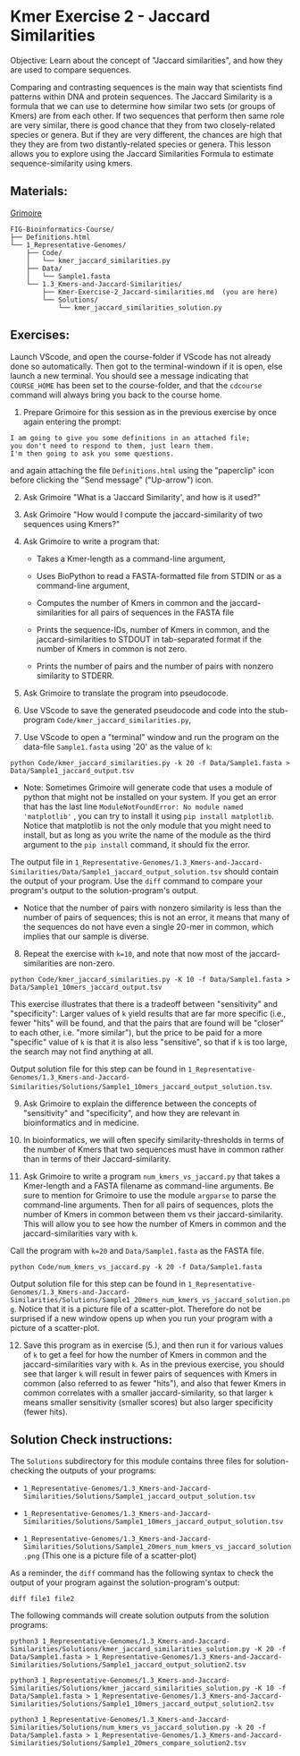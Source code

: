 # Kmer Exercise 2 - Jaccard Similarities

Objective: Learn about the concept of "Jaccard similarities", and how they are used to compare sequences.

Comparing and contrasting sequences is the main way that scientists find patterns within DNA and protein sequences. The Jaccard Similarity is a formula that we can use to determine how similar two sets (or groups of Kmers) are from each other. If two sequences that perform then same role are very similar, there is good chance that they from two closely-related species or genera. But if they are very different, the chances are high that they they are from two distantly-related species or genera. This lesson allows you to explore using the Jaccard Similarities Formula to estimate sequence-similarity using kmers.

## Materials: 

[Grimoire](https://chat.openai.com/g/g-n7Rs0IK86-grimoire)

```
FIG-Bioinformatics-Course/
├── Definitions.html
└── 1_Representative-Genomes/
    ├── Code/
    │   └── kmer_jaccard_similarities.py
    ├── Data/
    │   └── Sample1.fasta
    └── 1.3_Kmers-and-Jaccard-Similarities/
        ├── Kmer-Exercise-2_Jaccard-similarities.md  (you are here)
        └── Solutions/
            └── kmer_jaccard_similarities_solution.py
```

## Exercises:

Launch VScode, and open the course-folder
if VScode has not already done so automatically.
Then got to the terminal-windown if it is open,
else launch a new terminal.
You should see a message indicating that `COURSE_HOME`
has been set to the course-folder, and that the
`cdcourse` command will always bring you back
to the course home.

1. Prepare Grimoire for this session as in the previous exercise by once again entering the prompt:

```
I am going to give you some definitions in an attached file;
you don't need to respond to them, just learn them.
I'm then going to ask you some questions.
```

and again attaching the file `Definitions.html` using the "paperclip" icon before clicking the "Send message" ("Up-arrow") icon.

2. Ask Grimoire "What is a 'Jaccard Similarity', and how is it used?"

3. Ask Grimoire "How would I compute the jaccard-similarity of two sequences using Kmers?"

4. Ask Grimoire to write a program that:

    * Takes a Kmer-length as a command-line argument,

    * Uses BioPython to read a FASTA-formatted file from STDIN or as a command-line argument,

    * Computes the number of Kmers in common and the jaccard-similarities for all pairs of sequences in the FASTA file

    * Prints the sequence-IDs, number of Kmers in common, and the jaccard-similarities to STDOUT in tab-separated format if the number of Kmers in common is not zero.

    * Prints the number of pairs and the number of pairs with nonzero similarity to STDERR.

5. Ask Grimoire to translate the program into pseudocode.

6. Use VScode to save the generated pseudocode and code into the stub-program `Code/kmer_jaccard_similarities.py`,

7. Use VScode to open a "terminal" window and run the program on the data-file `Sample1.fasta` using '20' as the value of `k`:

```
python Code/kmer_jaccard_similarities.py -k 20 -f Data/Sample1.fasta > Data/Sample1_jaccard_output.tsv
```
* Note: Sometimes Grimoire will generate code that uses a module of python that might not be installed on your system. If you get an error that has the last line `ModuleNotFoundError: No module named 'matplotlib'` , you can try to install it using `pip install matplotlib`. Notice that matplotlib is not the only module that you might need to install, but as long as you write the name of the module as the third argument to the `pip install` command, it should fix the error.

The output file in `1_Representative-Genomes/1.3_Kmers-and-Jaccard-Similarities/Data/Sample1_jaccard_output_solution.tsv` should contain the output of your program. Use the `diff` command to compare your program's output to the solution-program's output.

* Notice that the number of pairs with nonzero similarity is less than the number of pairs of sequences; this is not an error, it means that many of the sequences do not have even a single 20-mer in common, which implies that our sample is diverse.

8. Repeat the exercise with `k=10`, and note that now most of the jaccard-similarities are non-zero.

```
python Code/kmer_jaccard_similarities.py -K 10 -f Data/Sample1.fasta > Data/Sample1_10mers_jaccard_output.tsv
```

This exercise illustrates that there is a tradeoff between "sensitivity" and "specificity": Larger values of `k` yield results that are far more specific (i.e., fewer "hits" will be found, and that the pairs that are found will be "closer" to each other, i.e. "more similar"), but the price to be paid for a more "specific" value of `k` is that it is also less "sensitive", so that if `k` is too large, the search may not find anything at all.

Output solution file for this step can be found in `1_Representative-Genomes/1.3_Kmers-and-Jaccard-Similarities/Solutions/Sample1_10mers_jaccard_output_solution.tsv`. 

9. Ask Grimoire to explain the difference between the concepts of "sensitivity" and "specificity", and how they are relevant in bioinformatics and in medicine.

10. In bioinformatics, we will often specify similarity-thresholds in terms of the number of Kmers that two sequences must have in common rather than in terms of their Jaccard-similarity.

11. Ask Grimoire to write a program `num_kmers_vs_jaccard.py` that takes a Kmer-length and a FASTA filename as command-line arguments. Be sure to mention for Grimoire to use the module `argparse` to parse the command-line arguments. Then for all pairs of sequences, plots the number of Kmers in common between them vs their jaccard-similarity. This will allow you to see how the number of Kmers in common and the jaccard-similarities vary with `k`.

Call the program with `k=20` and `Data/Sample1.fasta` as the FASTA file.
```
python Code/num_kmers_vs_jaccard.py -k 20 -f Data/Sample1.fasta
```
Output solution file for this step can be found in `1_Representative-Genomes/1.3_Kmers-and-Jaccard-Similarities/Solutions/Sample1_20mers_num_kmers_vs_jaccard_solution.png`. Notice that it is a picture file of a scatter-plot. Therefore do not be surprised if a new window opens up when you run your program with a picture of a scatter-plot.

12. Save this program as in exercise (5.), and then run it for various values of `k` to get a feel for how the number of Kmers in common and the jaccard-similarities vary with `k`. As in the previous exercise, you should see that larger `k` will result in fewer pairs of sequences with Kmers in common (also referred to as fewer "hits"), and also that fewer Kmers in common correlates with a smaller jaccard-similarity, so that larger `k` means smaller sensitivity (smaller scores) but also larger specificity (fewer hits).

## Solution Check instructions:

The `Solutions` subdirectory for this module contains three files for solution-checking the outputs of your programs:

* `1_Representative-Genomes/1.3_Kmers-and-Jaccard-Similarities/Solutions/Sample1_jaccard_output_solution.tsv`

* `1_Representative-Genomes/1.3_Kmers-and-Jaccard-Similarities/Solutions/Sample1_10mers_jaccard_output_solution.tsv`

* `1_Representative-Genomes/1.3_Kmers-and-Jaccard-Similarities/Solutions/Sample1_20mers_num_kmers_vs_jaccard_solution.png` (This one is a picture file of a scatter-plot)

As a reminder, the `diff` command has the following syntax to check the output of your program against the solution-program's output:

```
diff file1 file2
```

The following commands will create solution outputs from the solution programs:

```
python3 1_Representative-Genomes/1.3_Kmers-and-Jaccard-Similarities/Solutions/kmer_jaccard_similarities_solution.py -K 20 -f Data/Sample1.fasta > 1_Representative-Genomes/1.3_Kmers-and-Jaccard-Similarities/Solutions/Sample1_jaccard_output_solution2.tsv

python3 1_Representative-Genomes/1.3_Kmers-and-Jaccard-Similarities/Solutions/kmer_jaccard_similarities_solution.py -K 10 -f Data/Sample1.fasta > 1_Representative-Genomes/1.3_Kmers-and-Jaccard-Similarities/Solutions/Sample1_10mers_jaccard_output_solution2.tsv

python3 1_Representative-Genomes/1.3_Kmers-and-Jaccard-Similarities/Solutions/num_kmers_vs_jaccard_solution.py -k 20 -f Data/Sample1.fasta > 1_Representative-Genomes/1.3_Kmers-and-Jaccard-Similarities/Solutions/Sample1_20mers_compare_solution2.tsv
```
 
